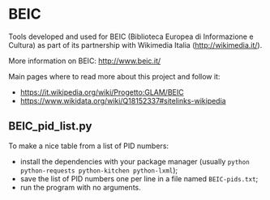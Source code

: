 # BEIC
Tools developed and used for BEIC (Biblioteca Europea di Informazione e Cultura)
as part of its partnership with Wikimedia Italia (http://wikimedia.it/).

More information on BEIC: http://www.beic.it/

Main pages where to read more about this project and follow it:
* https://it.wikipedia.org/wiki/Progetto:GLAM/BEIC
* https://www.wikidata.org/wiki/Q18152337#sitelinks-wikipedia

## BEIC_pid_list.py

To make a nice table from a list of PID numbers:

* install the dependencies with your package manager (usually `python python-requests python-kitchen python-lxml`);
* save the list of PID numbers one per line in a file named `BEIC-pids.txt`;
* run the program with no arguments.
